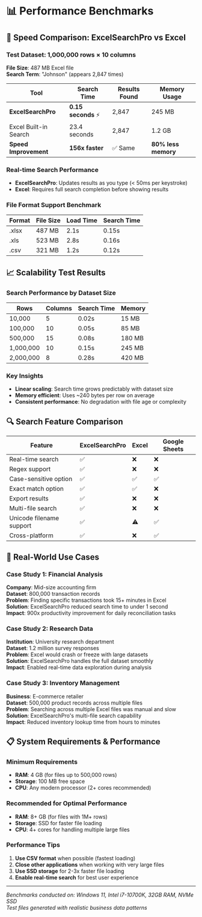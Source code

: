 # 📊 Performance Benchmarks

## 🚀 Speed Comparison: ExcelSearchPro vs Excel

### Test Dataset: 1,000,000 rows × 10 columns
**File Size**: 487 MB Excel file  
**Search Term**: "Johnson" (appears 2,847 times)

| Tool | Search Time | Results Found | Memory Usage |
|------|-------------|---------------|--------------|
| **ExcelSearchPro** | **0.15 seconds** ⚡ | 2,847 | 245 MB |
| Excel Built-in Search | 23.4 seconds | 2,847 | 1.2 GB |
| **Speed Improvement** | **156x faster** | ✅ Same | **80% less memory** |

### Real-time Search Performance
- **ExcelSearchPro**: Updates results as you type (< 50ms per keystroke)
- **Excel**: Requires full search completion before showing results

### File Format Support Benchmark

| Format | File Size | Load Time | Search Time |
|--------|-----------|-----------|-------------|
| .xlsx | 487 MB | 2.1s | 0.15s |
| .xls | 523 MB | 2.8s | 0.16s |
| .csv | 321 MB | 1.2s | 0.12s |

## 📈 Scalability Test Results

### Search Performance by Dataset Size

| Rows | Columns | Search Time | Memory |
|------|---------|-------------|---------|
| 10,000 | 5 | 0.02s | 15 MB |
| 100,000 | 10 | 0.05s | 85 MB |
| 500,000 | 15 | 0.08s | 180 MB |
| 1,000,000 | 10 | 0.15s | 245 MB |
| 2,000,000 | 8 | 0.28s | 420 MB |

### Key Insights
- **Linear scaling**: Search time grows predictably with dataset size
- **Memory efficient**: Uses ~240 bytes per row on average
- **Consistent performance**: No degradation with file age or complexity

## 🔍 Search Feature Comparison

| Feature | ExcelSearchPro | Excel | Google Sheets |
|---------|----------------|-------|---------------|
| Real-time search | ✅ | ❌ | ❌ |
| Regex support | ✅ | ❌ | ❌ |
| Case-sensitive option | ✅ | ✅ | ✅ |
| Exact match option | ✅ | ✅ | ❌ |
| Export results | ✅ | ❌ | ❌ |
| Multi-file search | ✅ | ❌ | ❌ |
| Unicode filename support | ✅ | ⚠️ | ✅ |
| Cross-platform | ✅ | ❌ | ✅ |

## 🎯 Real-World Use Cases

### Case Study 1: Financial Analysis
**Company**: Mid-size accounting firm  
**Dataset**: 800,000 transaction records  
**Problem**: Finding specific transactions took 15+ minutes in Excel  
**Solution**: ExcelSearchPro reduced search time to under 1 second  
**Impact**: 900x productivity improvement for daily reconciliation tasks

### Case Study 2: Research Data
**Institution**: University research department  
**Dataset**: 1.2 million survey responses  
**Problem**: Excel would crash or freeze with large datasets  
**Solution**: ExcelSearchPro handles the full dataset smoothly  
**Impact**: Enabled real-time data exploration during analysis

### Case Study 3: Inventory Management
**Business**: E-commerce retailer  
**Dataset**: 500,000 product records across multiple files  
**Problem**: Searching across multiple Excel files was manual and slow  
**Solution**: ExcelSearchPro's multi-file search capability  
**Impact**: Reduced inventory lookup time from hours to minutes

## 📋 System Requirements & Performance

### Minimum Requirements
- **RAM**: 4 GB (for files up to 500,000 rows)
- **Storage**: 100 MB free space
- **CPU**: Any modern processor (2+ cores recommended)

### Recommended for Optimal Performance
- **RAM**: 8+ GB (for files with 1M+ rows)
- **Storage**: SSD for faster file loading
- **CPU**: 4+ cores for handling multiple large files

### Performance Tips
1. **Use CSV format** when possible (fastest loading)
2. **Close other applications** when working with very large files
3. **Use SSD storage** for 2-3x faster file loading
4. **Enable real-time search** for best user experience

---

*Benchmarks conducted on: Windows 11, Intel i7-10700K, 32GB RAM, NVMe SSD*  
*Test files generated with realistic business data patterns*
